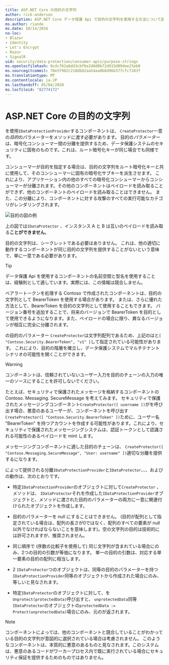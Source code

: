 ```yaml
---
title: ASP.NET Core の目的の文字列
author: rick-anderson
description: ASP.NET Core データ保護 Api で目的の文字列を使用する方法について説明します。
ms.author: riande
ms.date: 10/14/2016
no-loc:
- Blazor
- Identity
- Let's Encrypt
- Razor
- SignalR
uid: security/data-protection/consumer-apis/purpose-strings
ms.openlocfilehash: 9cdc762a6dd3cbf6e248d0b72d915d09dee25eb0
ms.sourcegitcommit: 70e5f982c218db82aa54aa8b8d96b377cfc7283f
ms.translationtype: MT
ms.contentlocale: ja-JP
ms.lasthandoff: 05/04/2020
ms.locfileid: "82774172"
---
```

# <a name="purpose-strings-in-aspnet-core"></a>ASP.NET Core の目的の文字列

<a name="data-protection-consumer-apis-purposes"></a>

を使用`IDataProtectionProvider`するコンポーネントは、 `CreateProtector`一意の*目的*のパラメーターをメソッドに渡す必要があります。 目的の*パラメーター*は、暗号化コンシューマー間の分離を提供するため、データ保護システムのセキュリティに固有のものです。これは、ルート暗号化キーが同じ場合でも同様です。

コンシューマーが目的を指定する場合は、目的の文字列をルート暗号化キーと共に使用して、そのコンシューマーに固有の暗号化サブキーを派生させます。 これにより、アプリケーション内の他のすべての暗号化コンシューマーからコンシューマーが分離されます。その他のコンポーネントはペイロードを読み取ることができず、他のコンポーネントのペイロードを読み取ることはできません。 また、この分離により、コンポーネントに対する攻撃のすべての実行可能なカテゴリがレンダリングされます。

![目的の図の例](purpose-strings/_static/purposes.png)

上の図では`IDataProtector` 、インスタンス A と B は互いのペイロードを読み取る**ことができません**。

目的の文字列は、シークレットである必要はありません。 これは、他の適切に動作するコンポーネントが同じ目的の文字列を提供することがないという意味で、単に一意である必要があります。

>[!TIP]
> データ保護 Api を使用するコンポーネントの名前空間と型名を使用することは、経験則として適しています。実際には、この情報は競合しません。
>
>ベアラートークンを処理する Contoso で作成されたコンポーネントは、目的の文字列として BearerToken を使用する場合があります。 または、さらに優れた方法として、BearerToken を目的の文字列として使用することもできます。 バージョン番号を追加することで、将来のバージョンで BearerToken を目的として使用できるようになります。また、ペイロードの場合に限り、異なるバージョンが相互に完全に分離されます。

の目的のパラメーター `CreateProtector`は文字列配列であるため、上記のはと`[ "Contoso.Security.BearerToken", "v1" ]`して指定されている可能性があります。 これにより、目的の階層を確立し、データ保護システムでマルチテナントシナリオの可能性を開くことができます。

<a name="data-protection-contoso-purpose"></a>

>[!WARNING]
> コンポーネントは、信頼されていないユーザー入力を目的のチェーンの入力の唯一のソースにすることを許可しないでください。
>
>たとえば、セキュリティで保護されたメッセージを格納するコンポーネントの Contoso. Messaging. SecureMessage を考えてみます。 セキュリティで保護されたメッセージングコンポーネント`CreateProtector([ username ])`がを呼び出す場合、悪意のあるユーザーが、コンポーネントを呼び出す`CreateProtector([ "Contoso.Security.BearerToken" ])`ために、ユーザー名 "BearerToken" を持つアカウントを作成する可能性があります。これにより、セキュリティで保護されたメッセージングシステムは、認証トークンとして認識される可能性のあるペイロードを mint します。
>
>メッセージングコンポーネントに適した目的のチェーンは、 `CreateProtector([ "Contoso.Messaging.SecureMessage", "User: username" ])`適切な分離を提供するになります。

によって提供される分離`IDataProtectionProvider`と`IDataProtector`、、、およびの動作は、次のとおりです。

* 特定`IDataProtectionProvider`のオブジェクトに対して`CreateProtector` 、メソッドは、 `IDataProtector`それを作成した`IDataProtectionProvider`オブジェクトと、メソッドに渡された目的のパラメーターの両方に一意に関連付けられたオブジェクトを作成します。

* 目的のパラメーターを null にすることはできません。 (目的が配列として指定されている場合は、配列の長さが0ではなく、配列のすべての要素が null 以外でなければならないことを意味します)。空の文字列の目的は技術的には許可されますが、推奨されません。

* 同じ順序で (序数の比較子を使用して) 同じ文字列が含まれている場合にのみ、2つの目的の引数が等価になります。 単一の目的の引数は、対応する単一要素の目的の配列に相当します。

* 2 `IDataProtector`つのオブジェクトは、同等の目的のパラメーターを持つ`IDataProtectionProvider`同等のオブジェクトから作成された場合にのみ、等しいと見なされます。

* 特定`IDataProtector`のオブジェクトに対して、を`Unprotect(protectedData)`呼び出すと、 `unprotectedData`同等`IDataProtector`のオブジェクトの`protectedData := Protect(unprotectedData)`場合にのみ、元のが返されます。

> [!NOTE]
> コンポーネントによっては、他のコンポーネントと競合していることがわかっている目的の文字列が意図的に選択されている場合は考慮されません。 このようなコンポーネントは、本質的に悪意のあるものと見なされます。このシステムは、悪意のあるコードがワーカープロセス内で既に実行されている場合にセキュリティ保証を提供するためのものではありません。
